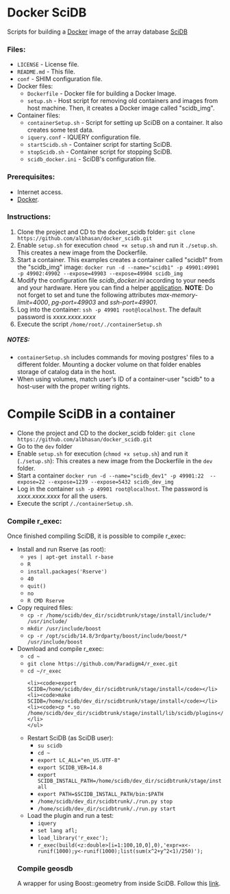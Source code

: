 Docker SciDB
============

Scripts for building a <a href="http://www.docker.com/">Docker</a> image of the array database <a href="http://www.scidb.org/">SciDB</a> 

<h3>Files:</h3>
<ul>
	<li><code>LICENSE</code> - License file.</li>
	<li><code>README.md</code> - This file.</li>
	<li><code>conf</code> - SHIM configuration file.</li>
	<li>Docker files:
		<ul>
			<li><code>Dockerfile</code> - Docker file for building a Docker Image.</li>		
			<li><code>setup.sh</code> - Host script for removing old containers and images from host machine. Then, it creates a Docker image called "scidb_img".</li>
		</ul>
	</li>
	<li>Container files:
		<ul>
			<li><code>containerSetup.sh</code> - Script for setting up SciDB on a container. It also creates some test data.</li>		
			<li><code>iquery.conf</code> - IQUERY configuration file.</li>
			<li><code>startScidb.sh</code> - Container script for starting SciDB.</li>
			<li><code>stopScidb.sh</code> - Container script for stopping SciDB.</li>
			<li><code>scidb_docker.ini</code> - SciDB's configuration file.</li>
		</ul>
	</li>
</ul>


<h3>Prerequisites:</h3>
<ul>
	<li>Internet access.</li>
	<li><a href="http://www.docker.com/">Docker</a>.</li>
</ul>


<h3>Instructions:</h3>
<ol>
	<li>Clone the project and CD to the docker_scidb folder: <code>git clone https://github.com/albhasan/docker_scidb.git</code></li>
	<li>Enable <code>setup.sh</code> for execution <code>chmod +x setup.sh</code> and run it <code>./setup.sh</code>. This creates a new image from the Dockerfile.</li>
	<li>Start a container. This examples creates a container called "scidb1" from the "scidb_img" image: <code>docker run -d --name="scidb1" -p 49901:49901 -p 49902:49902 --expose=49903 --expose=49904 scidb_img</code></li>
	<li>Modify the configuration file <em>scidb_docker.ini</em> according to your needs and your hardware. Here you can find a helper <a href="https://github.com/Paradigm4/configurator">application</a>. <b>NOTE</b>: Do not forget to set and tune the following attributes <em>max-memory-limit=4000</em>, <em>pg-port=49903</em> and <em>ssh-port=49901</em>.</li>	
	<li>Log into the container: <code>ssh -p 49901 root@localhost</code>. The default password is <em>xxxx.xxxx.xxxx</em></li>
	<li>Execute the script <code>/home/root/./containerSetup.sh</code></li>
</ol> 


<h5>NOTES:</h5>
<ul>
	<li><code>containerSetup.sh</code> includes commands for moving postgres' files to a different folder. Mounting a docker volume on that folder enables storage of catalog data in the host.</li>
	<li>When using volumes, match user's ID of a container-user "scidb" to a host-user with the proper writing rights.</li>
</ul>


Compile SciDB in a container
============================

<ul>
	<li>Clone the project and CD to the docker_scidb folder: <code>git clone https://github.com/albhasan/docker_scidb.git</code></li>
	<li>Go to the <code>dev</code> folder</li>
	<li>Enable <code>setup.sh</code> for execution (<code>chmod +x setup.sh</code>) and run it (<code>./setup.sh</code>): This creates a new image from the Dockerfile in the <code>dev</code> folder. </li>
	<li>Start a container <code>docker run -d --name="scidb_dev1" -p 49901:22  --expose=22 --expose=1239 --expose=5432 scidb_dev_img</code></li>
	<li>Log in the container <code>ssh -p 49901 root@localhost</code>. The password is <em>xxxx.xxxx.xxxx</em> for all the users.</li>
	<li>Execute the script <code>/./containerSetup.sh</code>.</li>
</ul>



<h3>Compile r_exec:</h3>

Once finished compiling SciDB, it is possible to compile r_exec:

<ul>

<li>Install and run Rserve (as root):
	<ul>
	<li><code>yes | apt-get install r-base</code></li>
	<li><code>R</code></li>
	<li><code>install.packages('Rserve')</code></li>
	<li><code>40</code></li>
	<li><code>quit()</code></li>
	<li><code>no</code></li>
        <li><code>R CMD Rserve</code></li>
	</ul>
</li>
<li>Copy required files:
	<ul>
	<li><code>cp -r /home/scidb/dev_dir/scidbtrunk/stage/install/include/* /usr/include/</code></li>
	<li><code>mkdir /usr/include/boost</code></li>
	<li><code>cp -r /opt/scidb/14.8/3rdparty/boost/include/boost/* /usr/include/boost</code></li>
	</ul>
</li>
<li>Download and compile r_exec:
	<ul>
	<li><code>cd ~</code></li>
	<li><code>git clone https://github.com/Paradigm4/r_exec.git</code></li>
	<li><code>cd ~/r_exec</code></li>

	<li><code>export SCIDB=/home/scidb/dev_dir/scidbtrunk/stage/install</code></li>
	<li><code>make SCIDB=/home/scidb/dev_dir/scidbtrunk/stage/install</code></li>
	<li><code>cp *.so /home/scidb/dev_dir/scidbtrunk/stage/install/lib/scidb/plugins</code></li>
	</ul>
</li>
<li>Restart SciDB (as SciDB user):
	<ul>
	<li><code>su scidb</code></li>
	<li><code>cd ~</code></li>
	<li><code>export LC_ALL="en_US.UTF-8"</code></li>
	<li><code>export SCIDB_VER=14.8</code></li>
	<li><code>export SCIDB_INSTALL_PATH=/home/scidb/dev_dir/scidbtrunk/stage/install</code></li>
	<li><code>export PATH=$SCIDB_INSTALL_PATH/bin:$PATH</code></li>
	<li><code>/home/scidb/dev_dir/scidbtrunk/./run.py stop</code></li>
	<li><code>/home/scidb/dev_dir/scidbtrunk/./run.py start</code></li>
	</ul>
</li>
<li>Load the plugin and run a test:
	<ul>
	<li><code>iquery</code></li>
	<li><code>set lang afl;</code></li>
	<li><code>load_library('r_exec');</code></li>
        <li><code>r_exec(build(&lt;z:double&gt;[i=1:100,10,0],0),'expr=x&lt;-runif(1000);y&lt;-runif(1000);list(sum(x^2+y^2&lt;1)/250)');</code></li>
	</ul>
</li>
</ul>


<h3>Compile geosdb</h3>
A wrapper for using Boost::geometry from inside SciDB. Follow this <a href="http://github.com/albhasan/geosdb">link</a>.

